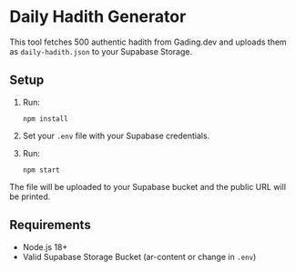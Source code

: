 # Daily Hadith Generator

This tool fetches 500 authentic hadith from Gading.dev and uploads them as `daily-hadith.json` to your Supabase Storage.

## Setup

1. Run:
    ```
    npm install
    ```
2. Set your `.env` file with your Supabase credentials.

3. Run:
    ```
    npm start
    ```

The file will be uploaded to your Supabase bucket and the public URL will be printed.

## Requirements
- Node.js 18+
- Valid Supabase Storage Bucket (ar-content or change in `.env`)
